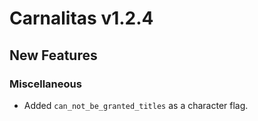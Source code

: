 # Carnalitas v1.2.4

## New Features

### Miscellaneous

* Added `can_not_be_granted_titles` as a character flag.